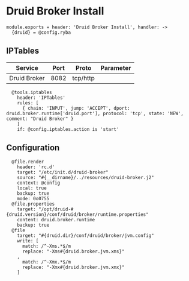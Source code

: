 
# Druid Broker Install

    module.exports = header: 'Druid Broker Install', handler: ->
      {druid} = @config.ryba

## IPTables

| Service      | Port | Proto    | Parameter                   |
|--------------|------|----------|-----------------------------|
| Druid Broker | 8082 | tcp/http |                             |

      @tools.iptables
        header: 'IPTables'
        rules: [
          { chain: 'INPUT', jump: 'ACCEPT', dport: druid.broker.runtime['druid.port'], protocol: 'tcp', state: 'NEW', comment: "Druid Broker" }
        ]
        if: @config.iptables.action is 'start'

## Configuration

      @file.render
        header: 'rc.d'
        target: "/etc/init.d/druid-broker"
        source: "#{__dirname}/../resources/druid-broker.j2"
        context: @config
        local: true
        backup: true
        mode: 0o0755
      @file.properties
        target: "/opt/druid-#{druid.version}/conf/druid/broker/runtime.properties"
        content: druid.broker.runtime
        backup: true
      @file
        target: "#{druid.dir}/conf/druid/broker/jvm.config"
        write: [
          match: /^-Xms.*$/m
          replace: "-Xms#{druid.broker.jvm.xms}"
        ,
          match: /^-Xmx.*$/m
          replace: "-Xmx#{druid.broker.jvm.xmx}"
        ]
